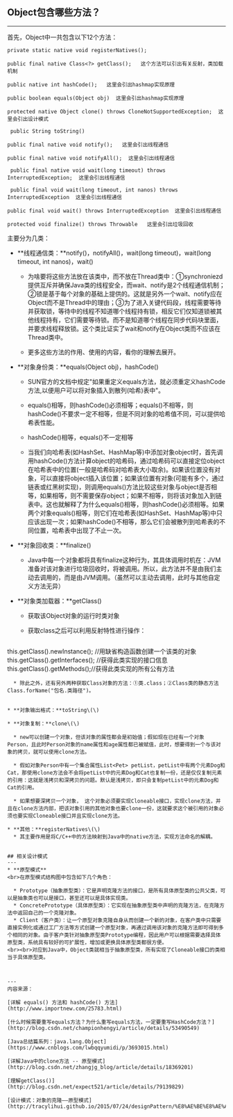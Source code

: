 ## Object包含哪些方法？

---

首先，Object中一共包含以下12个方法：

```
private static native void registerNatives();

public final native Class<?> getClass();   这个方法可以引出有关反射，类加载机制

public native int hashCode();   这里会引出hashmap实现原理

public boolean equals(Object obj)  这里会引出hashmap实现原理

protected native Object clone() throws CloneNotSupportedException;  这里会引出设计模式

 public String toString()

public final native void notify();   这里会引出线程通信

public final native void notifyAll();  这里会引出线程通信

 public final native void wait(long timeout) throws InterruptedException;  这里会引出线程通信

 public final void wait(long timeout, int nanos) throws InterruptedException  这里会引出线程通信

public final void wait() throws InterruptedException  这里会引出线程通信

protected void finalize() throws Throwable   这里会引出垃圾回收
```

主要分为几类：

* **线程通信类：**notify\(\)，notifyAll\(\)，wait\(long timeout\)，wait\(long timeout, int nanos\)，wait\(\)

  * 为啥要将这些方法放在该类中，而不放在Thread类中：①synchroniezd提供互斥并确保Java类的线程安全，而wait、notify是2个线程通信机制；②锁是基于每个对象的基础上提供的。这就是另外一个wait、notify应在Object而不是Thread中的理由；③为了进入关键代码段，线程需要等待并获取锁，等待中的线程不知道哪个线程持有锁，相反它们仅知道锁被其他线程持有，它们需要等待锁。而不是知道哪个线程在同步代码块里面，并要求线程释放锁。这个类比证实了wait和notify在Object类而不应该在Thread类中。
   
  *  更多这些方法的作用、使用的内容，看你的理解去展开。
  

* **对象身份类：**equals\(Object obj\)，hashCode\(\)

  * SUN官方的文档中规定"如果重定义equals方法，就必须重定义hashCode方法,以便用户可以将对象插入到散列(哈希)表中"。
  
  * equals()相等，则hashCode()必须相等；equals()不相等，则hashCode()不要求一定不相等，但是不同对象的哈希值不同，可以提供哈希表性能。
  
  * hashCode()相等，equals()不一定相等
  
  * 当我们向哈希表(如HashSet、HashMap等)中添加对象object时，首先调用hashCode()方法计算object的哈希码，通过哈希码可以直接定位object在哈希表中的位置(一般是哈希码对哈希表大小取余)。如果该位置没有对象，可以直接将object插入该位置；如果该位置有对象(可能有多个，通过链表或红黑树实现)，则调用equals()方法比较这些对象与object是否相等，如果相等，则不需要保存object；如果不相等，则将该对象加入到链表中。这也就解释了为什么equals()相等，则hashCode()必须相等。如果两个对象equals()相等，则它们在哈希表(如HashSet、HashMap等)中只应该出现一次；如果hashCode()不相等，那么它们会被散列到哈希表的不同位置，哈希表中出现了不止一次。


* **对象回收类：**finalize\(\)

  * Java中每一个对象都将具有finalize这种行为，其具体调用时机在：JVM准备对该对象进行垃圾回收时，将被调用。所以，此方法并不是由我们主动去调用的，而是由JVM调用。（虽然可以主动去调用，此时与其他自定义方法无异）
  

* **对象类加载器：**getClass\(\)

  * 获取该Object对象的运行时类对象

  * 获取class之后可以利用反射特性进行操作：
  ```
this.getClass().newInstance(); //用缺省构造函数创建一个该类的对象
this.getClass().getInterfaces(); //获得此类实现的接口信息
this.getClass().getMethods();//获得此类实现的所有公有方法
```
  * 除此之外，还有另外两种获取Class对象的方法：①类.class；②Class类的静态方法Class.forName("包名.类路径")。
  

* **对象输出格式：**toString\(\)

* **对象复制：**clone\(\)

  * new可以创建一个对象，但该对象的属性都会是初始值；假如现在已经有一个对象Person，且此时Person对象的name属性和age属性都已被赋值，此时，想要得到一个与该对象的拷贝，就可以使用clone方法。
  
  * 假如对象Person中有一个集合属性List<Pet> petList，petList中有两个元素Dog和Cat，那使用clone方法会不会将petList中的元素Dog和Cat也复制一份，还是仅仅复制元素的引用：这就是浅拷贝和深拷贝的问题。默认是浅拷贝，即只会复制petList中的元素Dog和Cat的引用。
  
  * 如果想要深拷贝一个对象， 这个对象必须要实现Cloneable接口，实现clone方法，并且在clone方法内部，把该对象引用的其他对象也要clone一份，这就要求这个被引用的对象必须也要实现Cloneable接口并且实现clone方法。

* **其他：**registerNatives\(\)
  * 其主要作用是将C/C++中的方法映射到Java中的native方法，实现方法命名的解耦。


## 相关设计模式
---
* **原型模式**
<br>在原型模式结构图中包含如下几个角色：

  * Prototype（抽象原型类）：它是声明克隆方法的接口，是所有具体原型类的公共父类，可以是抽象类也可以是接口，甚至还可以是具体实现类。
  * ConcretePrototype（具体原型类）：它实现在抽象原型类中声明的克隆方法，在克隆方法中返回自己的一个克隆对象。
  * Client（客户类）：让一个原型对象克隆自身从而创建一个新的对象，在客户类中只需要直接实例化或通过工厂方法等方式创建一个原型对象，再通过调用该对象的克隆方法即可得到多个相同的对象。由于客户类针对抽象原型类Prototype编程，因此用户可以根据需要选择具体原型类，系统具有较好的可扩展性，增加或更换具体原型类都很方便。
<br><br>对应到Java中，Object类就相当于抽象原型类，所有实现了Cloneable接口的类相当于具体原型类。



---
内容来源：

[详解 equals() 方法和 hashCode() 方法](http://www.importnew.com/25783.html)

[什么时候需要重写equals方法？为什么重写equals方法，一定要重写HashCode方法？](http://blog.csdn.net/championhengyi/article/details/53490549)

[Java总结篇系列：java.lang.Object](https://www.cnblogs.com/lwbqqyumidi/p/3693015.html)

[详解Java中的clone方法 -- 原型模式](http://blog.csdn.net/zhangjg_blog/article/details/18369201)

[理解getClass()](http://blog.csdn.net/expect521/article/details/79139829)

[设计模式：对象的克隆——原型模式](http://tracylihui.github.io/2015/07/24/designPattern/%E8%AE%BE%E8%AE%A1%E6%A8%A1%E5%BC%8F%EF%BC%9A%E5%AF%B9%E8%B1%A1%E7%9A%84%E5%85%8B%E9%9A%86%E2%80%94%E2%80%94%E5%8E%9F%E5%9E%8B%E6%A8%A1%E5%BC%8F/)
